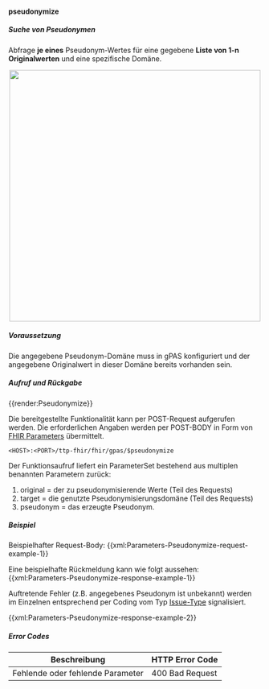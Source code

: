 #### pseudonymize

##### **Suche von Pseudonymen**
Abfrage **je eines** Pseudonym-Wertes für eine gegebene **Liste von 1-n Originalwerten** und eine spezifische Domäne.

<p align="center">
  <img width="500" src="https://www.ths-greifswald.de/wp-content/uploads/2020/11/pseudonymize.png">
</p>

##### **Voraussetzung**
Die angegebene Pseudonym-Domäne muss in gPAS konfiguriert und der angegebene Originalwert in dieser Domäne bereits vorhanden sein.

##### **Aufruf und Rückgabe**
{{render:Pseudonymize}}

Die bereitgestellte Funktionalität kann per POST-Request aufgerufen werden. Die erforderlichen Angaben werden per POST-BODY in Form von [FHIR Parameters](https://www.hl7.org/fhir/parameters.html) übermittelt.

`<HOST>:<PORT>/ttp-fhir/fhir/gpas/$pseudonymize`

Der Funktionsaufruf liefert ein ParameterSet bestehend aus multiplen benannten Parametern zurück:
1. original = der zu pseudonymisierende Werte (Teil des Requests)
2. target = die genutzte Pseudonymisierungsdomäne (Teil des Requests)
3. pseudonym = das erzeugte Pseudonym.


##### **Beispiel**
Beispielhafter Request-Body:
{{xml:Parameters-Pseudonymize-request-example-1}}

Eine beispielhafte Rückmeldung kann wie folgt aussehen:
{{xml:Parameters-Pseudonymize-response-example-1}}

Auftretende Fehler (z.B. angegebenes Pseudonym ist unbekannt) werden im Einzelnen entsprechend per Coding vom Typ [Issue-Type](http://hl7.org/fhir/issue-type) signalisiert.

{{xml:Parameters-Pseudonymize-response-example-2}}

##### **Error Codes**

| Beschreibung|HTTP Error Code|
--- | ---
|Fehlende oder fehlende Parameter|400 Bad Request|
